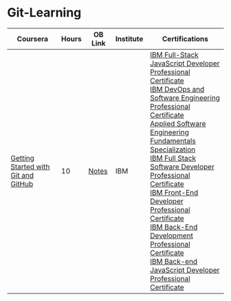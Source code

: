 # Git-Learning
 
| Coursera | Hours | OB Link | Institute | Certifications |
| ---- | ---- | ---- | ---- | ---- |
| [Getting Started with Git and GitHub](https://www.coursera.org/learn/getting-started-with-git-and-github/) | 10 | [Notes](obsidian://open?vault=Programming%20Learning&file=Coursera%20Course_Getting%20Started%20with%20Git%20and%20GitHub) | IBM | [IBM Full-Stack JavaScript Developer Professional Certificate](https://www.coursera.org/professional-certificates/ibm-full-stack-javascript-developer)<br>[IBM DevOps and Software Engineering Professional Certificate](https://www.coursera.org/professional-certificates/devops-and-software-engineering)<br>[Applied Software Engineering Fundamentals Specialization](https://www.coursera.org/specializations/software-engineering-fundamentals)<br>[IBM Full Stack Software Developer Professional Certificate](https://www.coursera.org/professional-certificates/ibm-full-stack-cloud-developer)<br>[IBM Front-End Developer Professional Certificate](https://www.coursera.org/professional-certificates/ibm-frontend-developer)<br>[IBM Back-End Development Professional Certificate](https://www.coursera.org/professional-certificates/ibm-backend-development)<br>[IBM Back-end JavaScript Developer Professional Certificate](https://www.coursera.org/professional-certificates/backend-javascript-developer) |
